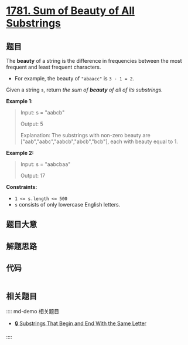 # [1781. Sum of Beauty of All Substrings](https://leetcode.com/problems/sum-of-beauty-of-all-substrings/)

## 题目

The **beauty** of a string is the difference in frequencies between the most
frequent and least frequent characters.

  * For example, the beauty of `"abaacc"` is `3 - 1 = 2`.

Given a string `s`, return _the sum of **beauty** of all of its substrings._



**Example 1:**

> Input: s = "aabcb"
> 
> Output: 5
> 
> Explanation: The substrings with non-zero beauty are ["aab","aabc","aabcb","abcb","bcb"], each with beauty equal to 1.

**Example 2:**

> Input: s = "aabcbaa"
> 
> Output: 17

**Constraints:**

  * `1 <= s.length <= 500`
  * `s` consists of only lowercase English letters.


## 题目大意

## 解题思路

## 代码

```javascript

```

## 相关题目

:::: md-demo 相关题目
- [🔒 Substrings That Begin and End With the Same Letter](https://leetcode.com/problems/substrings-that-begin-and-end-with-the-same-letter)

::::

